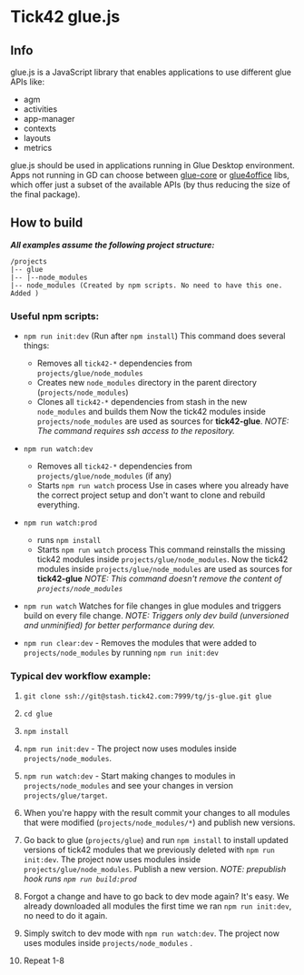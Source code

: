 # Tick42 glue.js

## Info
glue.js is a JavaScript library that enables applications to use different glue APIs like:
* agm
* activities
* app-manager
* contexts
* layouts
* metrics

 glue.js should be used in applications running in Glue Desktop environment. Apps not running in GD can choose between [glue-core](https://stash.tick42.com/projects/TG/repos/js-glue-core/browse) or [glue4office](https://stash.tick42.com/projects/TG/repos/js-glue4office/browse) libs, which offer just a subset of the available APIs (by thus reducing the size of the final package).

## How to build

**_All examples assume the following project structure:_**

<pre><code>/projects
|-- glue
|-- |--node_modules
|-- node_modules (Created by npm scripts. No need to have this one. Added )
</code></pre>


### Useful npm scripts:
- `npm run init:dev` (Run after `npm install`) This command does several things:
    - Removes all `tick42-*` dependencies from `projects/glue/node_modules`
    - Creates new `node_modules` directory in the parent directory (`projects/node_modules`)
    - Clones all `tick42-*` dependencies from stash in the new `node_modules` and builds them
    Now the tick42 modules inside `projects/node_modules` are used as sources for **tick42-glue**.
    *NOTE: The command requires ssh access to the repository.*

- `npm run watch:dev`
    - Removes all `tick42-*` dependencies from `projects/glue/node_modules` (if any)
    - Starts `npm run watch` process
    Use in cases where you already have the correct project setup and don't want to clone and rebuild everything.

- `npm run watch:prod`
    - runs `npm install`
    - Starts `npm run watch` process
    This command reinstalls the missing tick42 modules inside `projects/glue/node_modules`.
    Now the tick42 modules inside  `projects/glue/node_modules` are used as sources for **tick42-glue**
    *NOTE: This command doesn't remove the content of `projects/node_modules`*
- `npm run watch`
    Watches for file changes in glue modules and triggers build on every file change.
    *NOTE: Triggers only dev build (unversioned and unminified) for better performance during dev.*
- `npm run clear:dev` - Removes the modules that were added to `projects/node_modules` by running `npm run init:dev`


### Typical dev workflow example:

1. `git clone ssh://git@stash.tick42.com:7999/tg/js-glue.git glue`
2. `cd glue`
3. `npm install`
4. `npm run init:dev` - The project now uses modules inside `projects/node_modules`.
5. `npm run watch:dev` - Start making changes to modules in `projects/node_modules` and see your changes in version `projects/glue/target`.
6. When you're happy with the result commit your changes to all modules that were modified (`projects/node_modules/*`) and publish new versions.
7. Go back to glue (`projects/glue`) and run `npm install` to install updated versions of tick42 modules that we previously deleted with `npm run init:dev`.
  The project now uses modules inside `projects/glue/node_modules`. Publish a new version.
  *NOTE: prepublish hook runs `npm run build:prod`*

8. Forgot a change and have to go back to dev mode again? It's easy. We already downloaded all modules the first time we ran `npm run init:dev`, no need to do it again.
9. Simply switch to dev mode  with `npm run watch:dev`. The project now uses modules inside `projects/node_modules` .
10. Repeat 1-8
